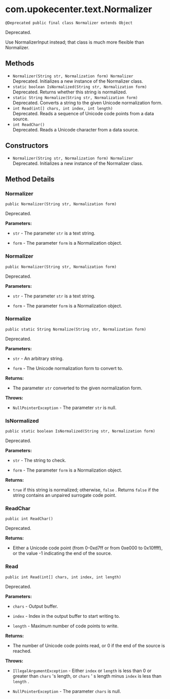 # com.upokecenter.text.Normalizer

    @Deprecated public final class Normalizer extends Object

Deprecated.
<div class='deprecationComment'>Use NormalizerInput instead; that class is much more flexible than
 Normalizer.</div>

## Methods

* `Normalizer​(String str,
          Normalization form) Normalizer`<br>
 Deprecated. Initializes a new instance of the Normalizer
 class.
* `static boolean IsNormalized​(String str,
            Normalization form)`<br>
 Deprecated. Returns whether this string is normalized.
* `static String Normalize​(String str,
         Normalization form)`<br>
 Deprecated. Converts a string to the given Unicode normalization form.
* `int Read​(int[] chars,
    int index,
    int length)`<br>
 Deprecated. Reads a sequence of Unicode code points from a data source.
* `int ReadChar()`<br>
 Deprecated. Reads a Unicode character from a data source.

## Constructors

* `Normalizer​(String str,
          Normalization form) Normalizer`<br>
 Deprecated. Initializes a new instance of the Normalizer
 class.

## Method Details

### Normalizer
    public Normalizer​(String str, Normalization form)
Deprecated.

**Parameters:**

* <code>str</code> - The parameter <code>str</code> is a text string.

* <code>form</code> - The parameter <code>form</code> is a Normalization object.

### Normalizer
    public Normalizer​(String str, Normalization form)
Deprecated.

**Parameters:**

* <code>str</code> - The parameter <code>str</code> is a text string.

* <code>form</code> - The parameter <code>form</code> is a Normalization object.

### Normalize
    public static String Normalize​(String str, Normalization form)
Deprecated.

**Parameters:**

* <code>str</code> - An arbitrary string.

* <code>form</code> - The Unicode normalization form to convert to.

**Returns:**

* The parameter <code>str</code> converted to the given normalization form.

**Throws:**

* <code>NullPointerException</code> - The parameter <code>str</code> is null.

### IsNormalized
    public static boolean IsNormalized​(String str, Normalization form)
Deprecated.

**Parameters:**

* <code>str</code> - The string to check.

* <code>form</code> - The parameter <code>form</code> is a Normalization object.

**Returns:**

* <code>true</code> if this string is normalized; otherwise, <code>false</code>
 . Returns <code>false</code> if the string contains an unpaired surrogate
 code point.

### ReadChar
    public int ReadChar()
Deprecated.

**Returns:**

* Either a Unicode code point (from 0-0xd7ff or from 0xe000 to
 0x10ffff), or the value -1 indicating the end of the source.

### Read
    public int Read​(int[] chars, int index, int length)
Deprecated.

**Parameters:**

* <code>chars</code> - Output buffer.

* <code>index</code> - Index in the output buffer to start writing to.

* <code>length</code> - Maximum number of code points to write.

**Returns:**

* The number of Unicode code points read, or 0 if the end of the
 source is reached.

**Throws:**

* <code>IllegalArgumentException</code> - Either <code>index</code> or <code>length</code> is
 less than 0 or greater than <code>chars</code> 's length, or <code>chars</code>
 ' s length minus <code>index</code> is less than <code>length</code> .

* <code>NullPointerException</code> - The parameter <code>chars</code> is null.
